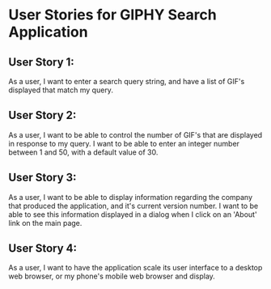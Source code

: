 # User Stories for GIPHY Search Application

## User Story 1:

As a user, I want to enter a search query string, and have a list of GIF's displayed that match my query.

## User Story 2:
As a user, I want to be able to control the number of GIF's that are displayed in response to my query. I want to be able to enter an integer number between 1 and 50, with a default value of 30.

## User Story 3:
As a user, I want to be able to display information regarding the company that produced the application, and it's current version number. I want to be able to see this information displayed in a dialog when I click on an 'About' link on the main page.

## User Story 4:
As a user, I want to have the application scale its user interface to a desktop web browser, or my phone's mobile web browser and display.


